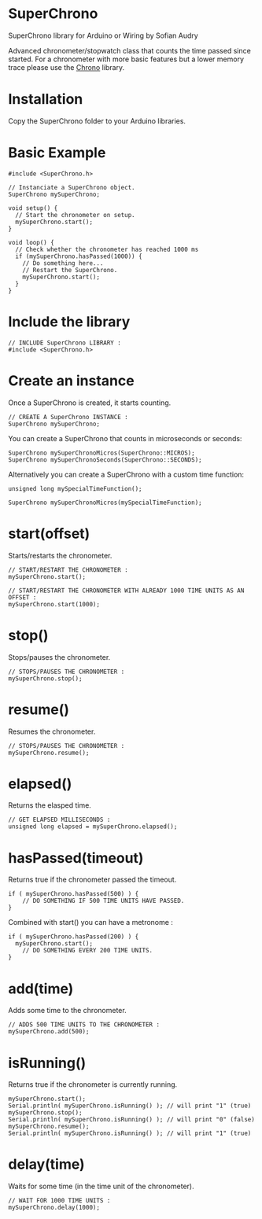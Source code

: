 SuperChrono
=====================
SuperChrono library for Arduino or Wiring
by Sofian Audry

Advanced chronometer/stopwatch class that counts the time passed since started.
For a chronometer with more basic features but a lower memory trace please use the [Chrono](http://github.com/sofian/Chrono) library.

Installation
=====================
Copy the SuperChrono folder to your Arduino libraries.


Basic Example
=====================
```arduino
#include <SuperChrono.h>

// Instanciate a SuperChrono object.
SuperChrono mySuperChrono;

void setup() {
  // Start the chronometer on setup.
  mySuperChrono.start();
}

void loop() {
  // Check whether the chronometer has reached 1000 ms
  if (mySuperChrono.hasPassed(1000)) {
    // Do something here...
    // Restart the SuperChrono.
    mySuperChrono.start();
  }
}

```


Include the library
=====================
```arduino
// INCLUDE SuperChrono LIBRARY :
#include <SuperChrono.h> 

```

Create an instance
=====================
Once a SuperChrono is created, it starts counting.

```arduino
// CREATE A SuperChrono INSTANCE :
SuperChrono mySuperChrono;

```

You can create a SuperChrono that counts in microseconds or seconds:
```arduino
SuperChrono mySuperChronoMicros(SuperChrono::MICROS);
SuperChrono mySuperChronoSeconds(SuperChrono::SECONDS);

```

Alternatively you can create a SuperChrono with a custom time function:
```arduino
unsigned long mySpecialTimeFunction();

SuperChrono mySuperChronoMicros(mySpecialTimeFunction);

```


start(offset)
=====================

Starts/restarts the chronometer.

```arduino
// START/RESTART THE CHRONOMETER :
mySuperChrono.start();

// START/RESTART THE CHRONOMETER WITH ALREADY 1000 TIME UNITS AS AN OFFSET :
mySuperChrono.start(1000);

```

stop()
=====================

Stops/pauses the chronometer.

```arduino
// STOPS/PAUSES THE CHRONOMETER :
mySuperChrono.stop();

```

resume()
=====================

Resumes the chronometer.

```arduino
// STOPS/PAUSES THE CHRONOMETER :
mySuperChrono.resume();

```


elapsed()
=====================

Returns the elasped time.

```arduino
// GET ELAPSED MILLISECONDS :
unsigned long elapsed = mySuperChrono.elapsed();

```


hasPassed(timeout)
=====================
Returns true if the chronometer passed the timeout.
```arduino
if ( mySuperChrono.hasPassed(500) ) {
	// DO SOMETHING IF 500 TIME UNITS HAVE PASSED.
}

```

Combined with start() you can have a metronome :
```arduino
if ( mySuperChrono.hasPassed(200) ) {
  mySuperChrono.start();
	// DO SOMETHING EVERY 200 TIME UNITS.
}

```

add(time)
=====================

Adds some time to the chronometer.

```arduino
// ADDS 500 TIME UNITS TO THE CHRONOMETER :
mySuperChrono.add(500);

```

isRunning()
=====================

Returns true if the chronometer is currently running.

```arduino
mySuperChrono.start();
Serial.println( mySuperChrono.isRunning() ); // will print "1" (true)
mySuperChrono.stop();
Serial.println( mySuperChrono.isRunning() ); // will print "0" (false)
mySuperChrono.resume();
Serial.println( mySuperChrono.isRunning() ); // will print "1" (true)

```

delay(time)
=====================

Waits for some time (in the time unit of the chronometer).

```arduino
// WAIT FOR 1000 TIME UNITS :
mySuperChrono.delay(1000);

```


